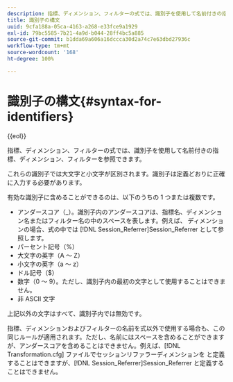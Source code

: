 ```yaml
---
description: 指標、ディメンション、フィルターの式では、識別子を使用して名前付きの指標、ディメンション、フィルターを参照できます。
title: 識別子の構文
uuid: 9cfa188a-05ca-4163-a268-e33fce9a1929
exl-id: 79bc5585-7b21-4a9d-b044-28ff4bc5a885
source-git-commit: b1dda69a606a16dccca30d2a74c7e63dbd27936c
workflow-type: tm+mt
source-wordcount: '168'
ht-degree: 100%

---
```


# 識別子の構文{#syntax-for-identifiers}

{{eol}}

指標、ディメンション、フィルターの式では、識別子を使用して名前付きの指標、ディメンション、フィルターを参照できます。

これらの識別子では大文字と小文字が区別されます。識別子は定義どおりに正確に入力する必要があります。

有効な識別子に含めることができるのは、以下のうちの 1 つまたは複数です。

* アンダースコア（_）。識別子内のアンダースコアは、指標名、ディメンション名またはフィルター名の中のスペースを表します。例えば、 ディメンションの場合、式の中では [!DNL Session_Referrer]Session_Referrer として参照します。
* パーセント記号（%）
* 大文字の英字（A ～ Z）
* 小文字の英字（a ～ z）
* ドル記号（$）
* 数字（0 ～ 9）。ただし、識別子内の最初の文字として使用することはできません。
* 非 ASCII 文字

上記以外の文字はすべて、識別子内では無効です。

指標、ディメンションおよびフィルターの名前を式以外で使用する場合も、この同じルールが適用されます。ただし、名前にはスペースを含めることができますが、アンダースコアを含めることはできません。例えば、[!DNL Transformation.cfg] ファイルでセッションリファラーディメンションを と定義することはできますが、[!DNL Session_Referrer]Session_Referrer と定義することはできません。
